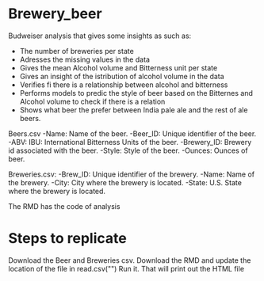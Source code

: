 # Brewery_beer
Budweiser analysis that gives some insights as such as:
  - The number of breweries per state
  - Adresses the missing values in the data
  - Gives the mean Alcohol volume and Bitterness unit per state
  - Gives an insight of the istribution of alcohol volume in the data
  - Verifies fi there is a relationship between alcohol and bitterness
  - Performs models to predic the style of beer based on the Bitternes and Alcohol volume to check if there is a relation
  - Shows what beer the prefer between India pale ale and the rest of ale beers.


Beers.csv
  -Name: Name of the beer. 
  -Beer_ID: Unique identifier of the beer.
  -ABV: IBU: International Bitterness Units of the beer.
  -Brewery_ID: Brewery id associated with the beer.
  -Style: Style of the beer.
  -Ounces: Ounces of beer.

Breweries.csv:
  -Brew_ID: Unique identifier of the brewery.
  -Name: Name of the brewery.
  -City: City where the brewery is located.
  -State: U.S. State where the brewery is located.

The RMD has the code of analysis

# Steps to replicate
  Download the Beer and Breweries csv.
  Download the RMD and update the location of the file in read.csv("") 
  Run it. That will print out the HTML file




